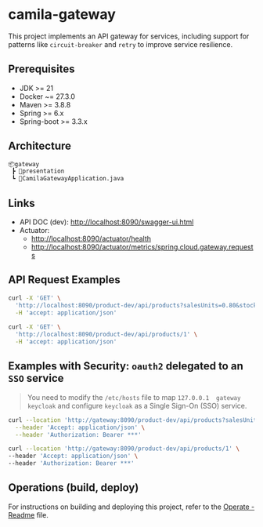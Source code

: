 # camila-gateway

This project implements an API gateway for services, including support for patterns like `circuit-breaker` and `retry` to improve service resilience.

## Prerequisites

* JDK >= 21
* Docker ~= 27.3.0
* Maven >= 3.8.8
* Spring >= 6.x
* Spring-boot >= 3.3.x

## Architecture

```txt
📦gateway
 ┣ 📂presentation
 ┗ 📜CamilaGatewayApplication.java
```

## Links

* API DOC (dev): <http://localhost:8090/swagger-ui.html>
* Actuator:
  * <http://localhost:8090/actuator/health>
  * <http://localhost:8090/actuator/metrics/spring.cloud.gateway.requests>

## API Request Examples

```bash
curl -X 'GET' \
  'http://localhost:8090/product-dev/api/products?salesUnits=0.80&stock=0.20&page=0&size=20' \
  -H 'accept: application/json'
  
curl -X 'GET' \
  'http://localhost:8090/product-dev/api/products/1' \
  -H 'accept: application/json'
```

## Examples with Security: `oauth2` delegated to an `SSO` service

> You need to modify the `/etc/hosts` file to map `127.0.0.1  gateway  keycloak` and configure `keycloak` as a Single Sign-On (SSO) service.

```bash
curl --location 'http://gateway:8090/product-dev/api/products?salesUnits=0.80&stock=0.20&page=0&size=20' \
  --header 'Accept: application/json' \
  --header 'Authorization: Bearer ***'

curl --location 'http://gateway:8090/product-dev/api/products/1' \
--header 'Accept: application/json' \
--header 'Authorization: Bearer ***'
```

## Operations (build, deploy)

For instructions on building and deploying this project, refer to the [Operate - Readme](.operate/Readme.md) file.
